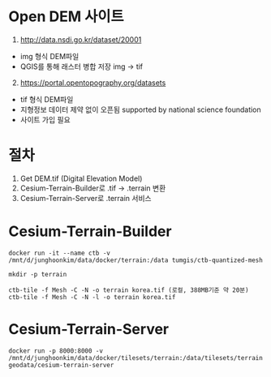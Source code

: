 
# Open DEM 사이트
1. http://data.nsdi.go.kr/dataset/20001
  -  img 형식 DEM파일
  - QGIS를 통해 래스터 병합 저장 img -> tif

2. https://portal.opentopography.org/datasets
  - tif 형식 DEM파일
  - 지형정보 데이터 제약 없이 오픈됨 supported by national science foundation
  - 사이트 가입 필요


# 절차
1. Get DEM.tif (Digital Elevation Model)
2. Cesium-Terrain-Builder로 .tif -> .terrain 변환
3. Cesium-Terrain-Server로 .terrain 서비스



# Cesium-Terrain-Builder
```console
docker run -it --name ctb -v /mnt/d/junghoonkim/data/docker/terrain:/data tumgis/ctb-quantized-mesh

mkdir -p terrain

ctb-tile -f Mesh -C -N -o terrain korea.tif (로컬, 388MB기준 약 20분)
ctb-tile -f Mesh -C -N -l -o terrain korea.tif
```

# Cesium-Terrain-Server
```console
docker run -p 8000:8000 -v /mnt/d/junghoonkim/data/docker/tilesets/terrain:/data/tilesets/terrain geodata/cesium-terrain-server
```

